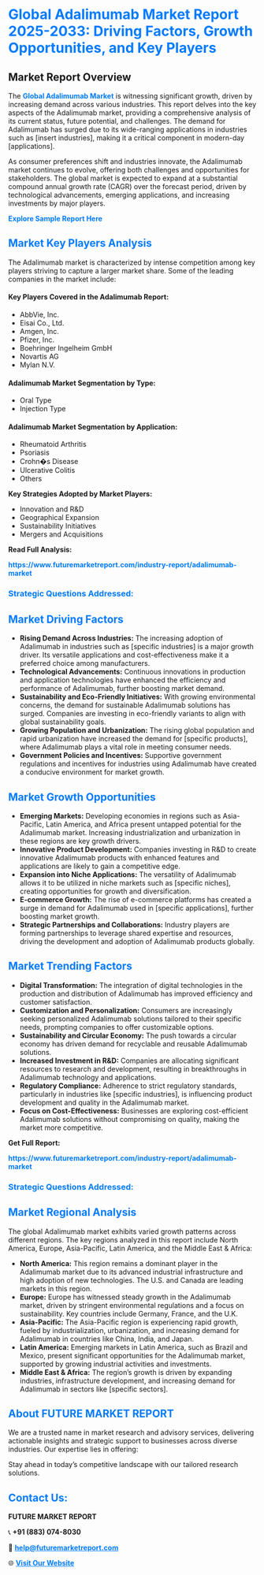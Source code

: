 <h1 style="color: #007BFF;">Global Adalimumab Market Report 2025-2033: Driving Factors, Growth Opportunities, and Key Players</h1>

<section id="overview">
<h2>Market Report Overview</h2>
<p>The <a href="https://www.futuremarketreport.com/industry-report/adalimumab-market" style="color: #007BFF; text-decoration: none;"><strong>Global Adalimumab Market</strong></a> is witnessing significant growth, driven by increasing demand across various industries. This report delves into the key aspects of the Adalimumab market, providing a comprehensive analysis of its current status, future potential, and challenges. The demand for Adalimumab has surged due to its wide-ranging applications in industries such as [insert industries], making it a critical component in modern-day [applications].</p>
<p>As consumer preferences shift and industries innovate, the Adalimumab market continues to evolve, offering both challenges and opportunities for stakeholders. The global market is expected to expand at a substantial compound annual growth rate (CAGR) over the forecast period, driven by technological advancements, emerging applications, and increasing investments by major players.</p>
</section>

<section id="overview">
<p><a href="https://www.futuremarketreport.com/request-sample/reportId=77100" style="color: #007BFF; text-decoration: none;"><strong>Explore Sample Report Here</strong></a></p>
</section>

<section id="key-players">
<h2 style="color: #007BFF;">Market Key Players Analysis</h2>
<p>The Adalimumab market is characterized by intense competition among key players striving to capture a larger market share. Some of the leading companies in the market include:</p>
<h4>Key Players Covered in the Adalimumab Report:</h4>
<ul><li>AbbVie, Inc.</li><li>Eisai Co., Ltd.</li><li>Amgen, Inc.</li><li>Pfizer, Inc.</li><li>Boehringer Ingelheim GmbH</li><li>Novartis AG</li><li>Mylan N.V.</li></ul>
<h4>Adalimumab Market Segmentation by Type:</h4>
<ul><li>Oral Type</li><li>Injection Type</li></ul>

<h4>Adalimumab Market Segmentation by Application:</h4>
<ul><li>Rheumatoid Arthritis</li><li>Psoriasis</li><li>Crohn�s Disease</li><li>Ulcerative Colitis</li><li>Others</li></ul>
<p><strong>Key Strategies Adopted by Market Players:</strong></p>
<ul>
<li>Innovation and R&D</li>
<li>Geographical Expansion</li>
<li>Sustainability Initiatives</li>
<li>Mergers and Acquisitions</li>
</ul>
</section>

<section>
<p><strong>Read Full Analysis: </strong></p><a href="https://www.futuremarketreport.com/industry-report/adalimumab-market" style="color: #007BFF; text-decoration: none;"><strong>https://www.futuremarketreport.com/industry-report/adalimumab-market</strong></a>
<h3 style="color: #007BFF;">Strategic Questions Addressed:</h3>
</section>

<section id="driving-factors">
<h2 style="color: #007BFF;">Market Driving Factors</h2>
<ul>
<li><strong>Rising Demand Across Industries:</strong> The increasing adoption of Adalimumab in industries such as [specific industries] is a major growth driver. Its versatile applications and cost-effectiveness make it a preferred choice among manufacturers.</li>
<li><strong>Technological Advancements:</strong> Continuous innovations in production and application technologies have enhanced the efficiency and performance of Adalimumab, further boosting market demand.</li>
<li><strong>Sustainability and Eco-Friendly Initiatives:</strong> With growing environmental concerns, the demand for sustainable Adalimumab solutions has surged. Companies are investing in eco-friendly variants to align with global sustainability goals.</li>
<li><strong>Growing Population and Urbanization:</strong> The rising global population and rapid urbanization have increased the demand for [specific products], where Adalimumab plays a vital role in meeting consumer needs.</li>
<li><strong>Government Policies and Incentives:</strong> Supportive government regulations and incentives for industries using Adalimumab have created a conducive environment for market growth.</li>
</ul>
</section>

<section id="growth-opportunities">
<h2 style="color: #007BFF;">Market Growth Opportunities</h2>
<ul>
<li><strong>Emerging Markets:</strong> Developing economies in regions such as Asia-Pacific, Latin America, and Africa present untapped potential for the Adalimumab market. Increasing industrialization and urbanization in these regions are key growth drivers.</li>
<li><strong>Innovative Product Development:</strong> Companies investing in R&D to create innovative Adalimumab products with enhanced features and applications are likely to gain a competitive edge.</li>
<li><strong>Expansion into Niche Applications:</strong> The versatility of Adalimumab allows it to be utilized in niche markets such as [specific niches], creating opportunities for growth and diversification.</li>
<li><strong>E-commerce Growth:</strong> The rise of e-commerce platforms has created a surge in demand for Adalimumab used in [specific applications], further boosting market growth.</li>
<li><strong>Strategic Partnerships and Collaborations:</strong> Industry players are forming partnerships to leverage shared expertise and resources, driving the development and adoption of Adalimumab products globally.</li>
</ul>
</section>

<section id="trending-factors">
<h2 style="color: #007BFF;">Market Trending Factors</h2>
<ul>
<li><strong>Digital Transformation:</strong> The integration of digital technologies in the production and distribution of Adalimumab has improved efficiency and customer satisfaction.</li>
<li><strong>Customization and Personalization:</strong> Consumers are increasingly seeking personalized Adalimumab solutions tailored to their specific needs, prompting companies to offer customizable options.</li>
<li><strong>Sustainability and Circular Economy:</strong> The push towards a circular economy has driven demand for recyclable and reusable Adalimumab solutions.</li>
<li><strong>Increased Investment in R&D:</strong> Companies are allocating significant resources to research and development, resulting in breakthroughs in Adalimumab technology and applications.</li>
<li><strong>Regulatory Compliance:</strong> Adherence to strict regulatory standards, particularly in industries like [specific industries], is influencing product development and quality in the Adalimumab market.</li>
<li><strong>Focus on Cost-Effectiveness:</strong> Businesses are exploring cost-efficient Adalimumab solutions without compromising on quality, making the market more competitive.</li>
</ul>
</section>

<section>
<p><strong>Get Full Report: </strong></p><a href="https://www.futuremarketreport.com/industry-report/adalimumab-market" style="color: #007BFF; text-decoration: none;"><strong>https://www.futuremarketreport.com/industry-report/adalimumab-market</strong></a>
<h3 style="color: #007BFF;">Strategic Questions Addressed:</h3>
</section>


<section id="regional-analysis">
<h2 style="color: #007BFF;">Market Regional Analysis</h2>
<p>The global Adalimumab market exhibits varied growth patterns across different regions. The key regions analyzed in this report include North America, Europe, Asia-Pacific, Latin America, and the Middle East & Africa:</p>
<ul>
<li><strong>North America:</strong> This region remains a dominant player in the Adalimumab market due to its advanced industrial infrastructure and high adoption of new technologies. The U.S. and Canada are leading markets in this region.</li>
<li><strong>Europe:</strong> Europe has witnessed steady growth in the Adalimumab market, driven by stringent environmental regulations and a focus on sustainability. Key countries include Germany, France, and the U.K.</li>
<li><strong>Asia-Pacific:</strong> The Asia-Pacific region is experiencing rapid growth, fueled by industrialization, urbanization, and increasing demand for Adalimumab in countries like China, India, and Japan.</li>
<li><strong>Latin America:</strong> Emerging markets in Latin America, such as Brazil and Mexico, present significant opportunities for the Adalimumab market, supported by growing industrial activities and investments.</li>
<li><strong>Middle East & Africa:</strong> The region’s growth is driven by expanding industries, infrastructure development, and increasing demand for Adalimumab in sectors like [specific sectors].</li>
</ul>
</section>

<footer>
<h2 style="color: #007BFF;">About FUTURE MARKET REPORT</h2>
<p>We are a trusted name in market research and advisory services, delivering actionable insights and strategic support to businesses across diverse industries. Our expertise lies in offering:</p>

<p>Stay ahead in today’s competitive landscape with our tailored research solutions.</p>

<h2 style="color: #007BFF;">Contact Us:</h2>
<p><strong>FUTURE MARKET REPORT</strong></p>
<p>📞 <strong>+91 (883) 074-8030</strong></p>
<p>📧 <strong><a href="mailto:help@futuremarketreport.com" style="color: #007BFF;">help@futuremarketreport.com</a></strong></p>
<p>🌐 <strong><a href="https://www.futuremarketreport.com/" style="color: #007BFF;">Visit Our Website</a></strong></p>
</footer>